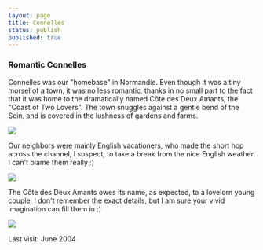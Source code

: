 ```yaml
---
layout: page
title: Connelles
status: publish
published: true
---
```

<h3>Romantic Connelles</h3>

Connelles was our "homebase" in Normandie. Even though it was a tiny morsel of a town, it was no less romantic, thanks in no small part to the fact that it was home to the dramatically named C&ocirc;te des Deux Amants, the "Coast of Two Lovers". The town snuggles against a gentle bend of the Sein, and is covered in the lushness of gardens and farms.

<img src="http://yentran.isamonkey.org/gallery/connelles/img_8763.jpg" />

Our neighbors were mainly English vacationers, who made the short hop across the channel, I suspect, to take a break from the nice English weather. I can't blame them really :)

<img src="http://yentran.isamonkey.org/gallery/connelles/img_8681.jpg"  />

The C&ocirc;te des Deux Amants owes its name, as expected, to a lovelorn young couple. I don't remember the exact details, but I am sure your vivid imagination can fill them in :)

<img src="http://yentran.isamonkey.org/gallery/connelles/ConnellesLesCotesdesAmantsRiver.jpg" />

Last visit: June 2004
